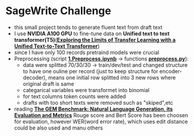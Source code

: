 # SageWrite Challenge

- this small project tends to generate fluent text from draft text
- I use **NVIDIA A100 GPU** to fine-tune data on **Unified text to text transformer(T5)**([**Exploring the Limits of Transfer Learning with a Unified
Text-to-Text Transformer**](https://arxiv.org/pdf/1910.10683.pdf))
- since I have only 100 records pretraind models were crucial
- Preprocessing (script [**1.Preprocess.ipynb**](https://github.com/petervajdecka02947/SageWrite/blob/main/1.Preprocess.ipynb) -> functions  [**preprocess.py**](https://github.com/petervajdecka02947/SageWrite/blob/main/utils/preprocess.py)):
   - data were splitted 70/30/30 -> train/dev/test and changed structure to have one ouline per record (just to keep structure for encoder-decoder), means one initial row     splitted into 3 new rows where original draft is same 
   - categarical variables were transformet into binomial 
   - for text columns token counts were added
   - drafts with too short texts were removed such as "skiped",etc 
 - reading  [**The GEM Benchmark: Natural Language Generation, its Evaluation and Metrics**](https://arxiv.org/pdf/2102.01672.pdf) Rouge score and Bert Score has been choosen for evaluation, however WER(word error rate), which uses edit distance could be also used and manu others

  

